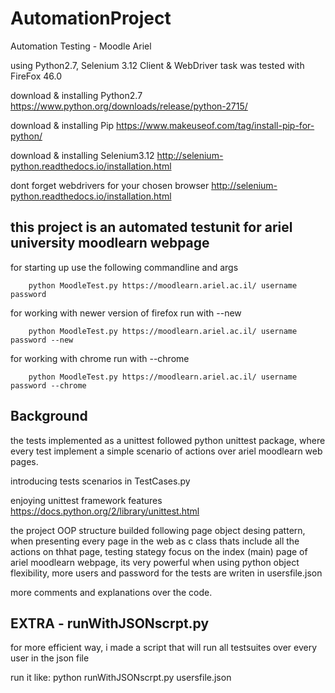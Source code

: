 # AutomationProject
Automation Testing - Moodle Ariel

using Python2.7, Selenium 3.12 Client & WebDriver
task was tested with FireFox 46.0

 download & installing Python2.7
    https://www.python.org/downloads/release/python-2715/
    
 download & installing Pip
    https://www.makeuseof.com/tag/install-pip-for-python/
    
 download & installing Selenium3.12
    http://selenium-python.readthedocs.io/installation.html
    
 dont forget webdrivers for your chosen browser
    http://selenium-python.readthedocs.io/installation.html
    


## this project is an automated testunit for ariel university moodlearn webpage

for starting up use the following commandline and args

        python MoodleTest.py https://moodlearn.ariel.ac.il/ username password
    
for working with newer version of firefox run with --new

        python MoodleTest.py https://moodlearn.ariel.ac.il/ username password --new
    
for working with chrome run with --chrome

        python MoodleTest.py https://moodlearn.ariel.ac.il/ username password --chrome









## Background


the tests implemented as a unittest followed python unittest package,
where every test implement a simple scenario of actions over ariel moodlearn web pages.

introducing tests scenarios in TestCases.py

enjoying unittest framework features
    https://docs.python.org/2/library/unittest.html
    
    
the project OOP structure builded following page object desing pattern,
when presenting every page in the web as c class thats include all the actions on thhat page,
testing stategy focus on the index (main) page of ariel moodlearn webpage,
its very powerful when using python object flexibility,
more users and password for the tests are writen in usersfile.json


more comments and explanations over the code.



## EXTRA - runWithJSONscrpt.py
for more efficient way,
i made a script that will run all testsuites over every user in the json file

run it like:
python runWithJSONscrpt.py usersfile.json
